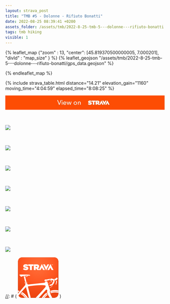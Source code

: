 ```yaml
---
layout: strava_post
title: "TMB #5 - Dolonne - Rifiuto Bonatti"
date: 2022-08-25 08:39:41 +0200
assets_folder: /assets/tmb/2022-8-25-tmb-5---dolonne---rifiuto-bonatti
tags: tmb hiking
visible: 1
---
```

[//]: # "TMB #5 - Dolonne - Rifiuto Bonatti"


{% leaflet_map {"zoom" : 13,
                  "center": [45.819370500000005, 7.000201],
                 "divId" : "map_size" } %}
    {% leaflet_geojson "/assets/tmb/2022-8-25-tmb-5---dolonne---rifiuto-bonatti/gps_data.geojson" %}

{% endleaflet_map %}





{% include strava_table.html distance="14.21" elevation_gain="1160" moving_time="4:04:59" elapsed_time="8:08:25" %}

[![](/assets/strava.jpg)](https://www.strava.com/activities/7704925253)


<br />

![](https://dgtzuqphqg23d.cloudfront.net/eAu3M2kriHOpqhSdFYUffteemIerHKY0xt2jaXYk95Y-1024x768.jpg)


<br />

![](https://dgtzuqphqg23d.cloudfront.net/XgKLg9zkRBZYX25wZzPuaCu4v6R4FMterLEsjS5TZdY-1024x768.jpg)


<br />

![](https://dgtzuqphqg23d.cloudfront.net/XqpWiYkYp6lgGKlLgox-nLn5UotmOoPrpaQtoD9jdGk-1024x768.jpg)


<br />

![](https://dgtzuqphqg23d.cloudfront.net/EWmWcdMp9DN1ajoLJ0xrltrvp8VU87ZKnvm-VnFlykI-768x1024.jpg)


<br />

![](https://dgtzuqphqg23d.cloudfront.net/K_-ASFsUubuRl8DrSnYkzNOsHjLO3J6j1vHCuQeD14E-1024x768.jpg)


<br />

![](https://dgtzuqphqg23d.cloudfront.net/LfFNYbJEPO31Hgry2SH0OTAsM8SIN0cnuk_bQwaKOZ4-1024x768.jpg)


<br />

![](https://dgtzuqphqg23d.cloudfront.net/yuT5l8Ztf4EVhB_UhGehCrqzOwg-ZdDg7XuHO0VBa0E-1024x768.jpg)


[//]: # ( ![image tooltip here](/assets/image.png) )